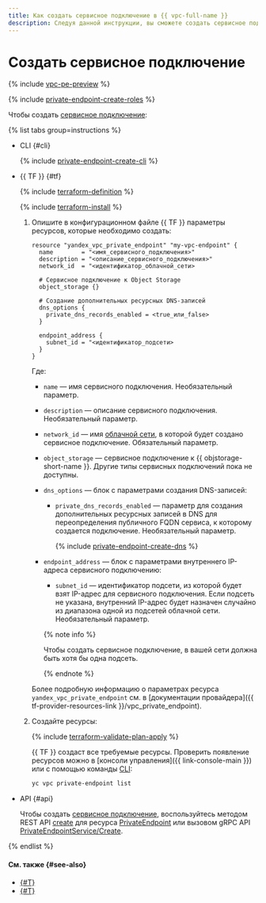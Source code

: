 ```yaml
---
title: Как создать сервисное подключение в {{ vpc-full-name }}
description: Следуя данной инструкции, вы сможете создать сервисное подключение (Private Endpoint) в {{ vpc-name }}.
---
```


# Создать сервисное подключение

{% include [vpc-pe-preview](../../_includes/vpc/pe-preview.md) %}


{% include [private-endpoint-create-roles](../../_includes/vpc/private-endpoint-create-roles.md) %}

Чтобы создать [сервисное подключение](../concepts/private-endpoint.md):

{% list tabs group=instructions %}

- CLI {#cli}

  {% include [private-endpoint-create-cli](../../_includes/vpc/private-endpoint-create-cli.md) %}

- {{ TF }} {#tf}

  {% include [terraform-definition](../../_tutorials/_tutorials_includes/terraform-definition.md) %}

  {% include [terraform-install](../../_includes/terraform-install.md) %}

  1. Опишите в конфигурационном файле {{ TF }} параметры ресурсов, которые необходимо создать:

     ```hcl
     resource "yandex_vpc_private_endpoint" "my-vpc-endpoint" {
       name        = "<имя_сервисного_подключения>"
       description = "<описание_сервисного_подключения>"
       network_id  = "<идентификатор_облачной_сети>
       
       # Сервисное подключение к Object Storage
       object_storage {}

       # Создание дополнительных ресурсных DNS-записей 
       dns_options {
         private_dns_records_enabled = <true_или_false>
       }

       endpoint_address {
         subnet_id = "<идентификатор_подсети>
       }
     }
     ```

     Где:
     * `name` — имя сервисного подключения. Необязательный параметр.
     * `description` — описание сервисного подключения. Необязательный параметр.
     * `network_id` — имя [облачной сети](../../vpc/concepts/network.md#network), в которой будет создано сервисное подключение. Обязательный параметр.
     * `object_storage` — сервисное подключение к {{ objstorage-short-name }}. Другие типы сервисных подключений пока не доступны.
     * `dns_options` — блок с параметрами создания DNS-записей:
         * `private_dns_records_enabled` — параметр для создания дополнительных ресурсных записей в DNS для переопределения публичного FQDN сервиса, к которому создается подключение. Необязательный параметр.

             {% include [private-endpoint-create-dns](../../_includes/vpc/private-endpoint-create-dns.md) %}

     * `endpoint_address` — блок с параметрами внутреннего IP-адреса сервисного подключению:
         * `subnet_id` — идентификатор подсети, из которой будет взят IP-адрес для сервисного подключения. Если подсеть не указана, внутренний IP-адрес будет назначен случайно из диапазона одной из подсетей облачной сети. Необязательный параметр.

        {% note info %}

        Чтобы создать сервисное подключение, в вашей сети должна быть хотя бы одна подсеть.

        {% endnote %}

     Более подробную информацию о параметрах ресурса `yandex_vpc_private_endpoint` см. в [документации провайдера]({{ tf-provider-resources-link }}/vpc_private_endpoint).

  1. Создайте ресурсы:

     {% include [terraform-validate-plan-apply](../../_tutorials/_tutorials_includes/terraform-validate-plan-apply.md) %}

     {{ TF }} создаст все требуемые ресурсы. Проверить появление ресурсов можно в [консоли управления]({{ link-console-main }}) или с помощью команды [CLI](../../cli/):

     ```bash
     yc vpc private-endpoint list
     ```

- API {#api}

  Чтобы создать [сервисное подключение](../concepts/private-endpoint.md), воспользуйтесь методом REST API [create](../privatelink/api-ref/PrivateEndpoint/create.md) для ресурса [PrivateEndpoint](../privatelink/api-ref/PrivateEndpoint/index.md) или вызовом gRPC API [PrivateEndpointService/Create](../privatelink/api-ref/grpc/PrivateEndpoint/create.md).

{% endlist %}

#### См. также {#see-also}

* [{#T}](private-endpoint-get-info.md)
* [{#T}](private-endpoint-delete.md)
